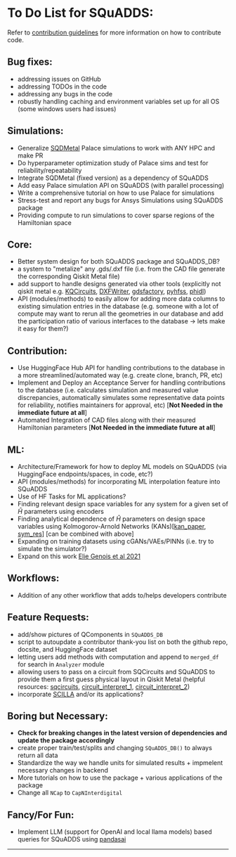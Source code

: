 # To Do List for SQuADDS:

Refer to [contribution guidelines](CONTRIBUTING.md) for more information on how to contribute code.

## Bug fixes:

- addressing issues on GitHub
- addressing TODOs in the code
- addressing any bugs in the code
- robustly handling caching and environment variables set up for all OS (some windows users had issues)

## Simulations:

- Generalize [SQDMetal](https://github.com/sqdlab/SQDMetal) Palace simulations to work with ANY HPC and make PR
- Do hyperparameter optimization study of Palace sims and test for reliability/repeatability
- Integrate SQDMetal (fixed version) as a dependency of SQuADDS
- Add easy Palace simulation API on SQuADDS (with parallel processing)
- Write a comprehensive tutorial on how to use Palace for simulations
- Stress-test and report any bugs for Ansys Simulations using SQuADDS package
- Providing compute to run simulations to cover sparse regions of the Hamiltonian space

## Core:

- Better system design for both SQuADDS package and SQuADDS_DB?
- a system to "metalize" any .gds/.dxf file (i.e. from the CAD file generate the corresponding Qiskit Metal file)
- add support to handle designs generated via other tools (explicitly not qiskit metal e.g. [KQCircuits](https://github.com/iqm-finland/KQCircuits), [DXFWriter](https://github.com/SchusterLab/maskLib), [gdsfactory](https://github.com/gdsfactory/gplugins), [pyhfss](https://github.com/QW-QubitDesign/pyHFSS), [phidl](https://github.com/amccaugh/phidl))
- API (modules/methods) to easily allow for adding more data columns to existing simulation entries in the database (e.g. someone with a lot of compute may want to rerun all the geometries in our database and add the participation ratio of various interfaces to the database -> lets make it easy for them?)

## Contribution:

- Use HuggingFace Hub API for handling contributions to the database in a more streamlined/automated way (e.g. create clone, branch, PR, etc)
- Implement and Deploy an Acceptance Server for handling contributions to the database (i.e. calculates simulation and measured value discrepancies, automatically simulates some representative data points for reliability, notifies maintainers for approval, etc) [**Not Needed in the immediate future at all**]
- Automated Integration of CAD files along with their measured Hamiltonian parameters [**Not Needed in the immediate future at all**]

## ML:

- Architecture/Framework for how to deploy ML models on SQuADDS (via HuggingFace endpoints/spaces, in code, etc?)
- API (modules/methods) for incorporating ML interpolation feature into SQuADDS
- Use of HF Tasks for ML applications?
- Finding relevant design space variables for any system for a given set of $\hat{H}$ parameters using encoders
- Finding analytical dependence of $\hat{H}$ parameters on design space variables using Kolmogorov-Arnold Networks (KANs)[[kan_paper](https://arxiv.org/abs/2404.19756), [sym_res](https://kindxiaoming.github.io/pykan/Examples/Example_4_symbolic_regression.html)] [can be combined with above]
- Expanding on training datasets using cGANs/VAEs/PINNs (i.e. try to simulate the simulator?)
- Expand on this work [Elie Genois et al 2021](https://arxiv.org/pdf/2106.13126)

## Workflows:

- Addition of any other workflow that adds to/helps developers contribute

## Feature Requests:

- add/show pictures of QComponents in `SQuADDS_DB`
- script to autoupdate a contributor thank-you list on both the github repo, docsite, and HuggingFace dataset
- letting users add methods with computation and append to `merged_df` for search in `Analyzer` module
- allowing users to pass on a circuit from SQCircuits and SQuADDS to provide them a first guess physical layout in Qiskit Metal (helpful resources: [sqcircuits](https://github.com/stanfordLINQS/SQcircuit/), [circuit_interpret_1](https://github.com/mahmut-aksakalli/circuit_recognizer), [circuit_interpret_2](https://github.com/aaanthonyyy/CircuitNet))
- incorporate [SCILLA](https://github.com/aspuru-guzik-group/scilla?tab=readme-ov-file) and/or its applications?

## Boring but Necessary:

- **Check for breaking changes in the latest version of dependencies and update the package accordingly**
- create proper train/test/splits and changing `SQuADDS_DB()` to always return all data
- Standardize the way we handle units for simulated results + impmelent necessary changes in backend
- More tutorials on how to use the package + various applications of the package
- Change all `NCap` to `CapNInterdigital`

## Fancy/For Fun:

- Implement LLM (support for OpenAI and local llama models) based queries for SQuADDS using [pandasai](https://docs.pandas-ai.com/intro)

---
